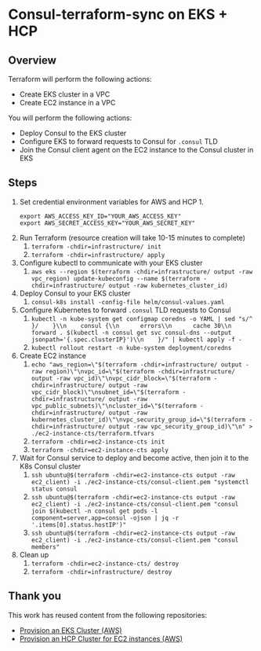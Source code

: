 # Consul-terraform-sync on EKS + HCP

## Overview

Terraform will perform the following actions:
- Create EKS cluster in a VPC
- Create EC2 instance in a VPC

You will perform the following actions:
- Deploy Consul to the EKS cluster
- Configure EKS to forward requests to Consul for `.consul` TLD
- Join the Consul client agent on the EC2 instance to the Consul cluster in EKS

## Steps

1. Set credential environment variables for AWS and HCP
    1. 
    ```shell
    export AWS_ACCESS_KEY_ID="YOUR_AWS_ACCESS_KEY"
    export AWS_SECRET_ACCESS_KEY="YOUR_AWS_SECRET_KEY"
    ```
2. Run Terraform (resource creation will take 10-15 minutes to complete)
    1. `terraform -chdir=infrastructure/ init`
    2. `terraform -chdir=infrastructure/ apply`
3. Configure kubectl to communicate with your EKS cluster
    1. `aws eks --region $(terraform -chdir=infrastructure/ output -raw vpc_region) update-kubeconfig --name $(terraform -chdir=infrastructure/ output -raw kubernetes_cluster_id)`
4. Deploy Consul to your EKS cluster
    1. `consul-k8s install -config-file helm/consul-values.yaml`
5. Configure Kubernetes to forward `.consul` TLD requests to Consul
    1. `kubectl -n kube-system get configmap coredns -o YAML | sed "s/^    }/    }\\n    consul {\\n      errors\\n      cache 30\\n      forward . $(kubectl -n consul get svc consul-dns --output jsonpath='{.spec.clusterIP}')\\n    }/" | kubectl apply -f -`
    2. `kubectl rollout restart -n kube-system deployment/coredns`
6. Create EC2 instance
    1. `echo "aws_region=\"$(terraform -chdir=infrastructure/ output -raw region)\"\nvpc_id=\"$(terraform -chdir=infrastructure/ output -raw vpc_id)\"\nvpc_cidr_block=\"$(terraform -chdir=infrastructure/ output -raw vpc_cidr_block)\"\nsubnet_id=\"$(terraform -chdir=infrastructure/ output -raw vpc_public_subnets)\"\ncluster_id=\"$(terraform -chdir=infrastructure/ output -raw kubernetes_cluster_id)\"\nvpc_security_group_id=\"$(terraform -chdir=infrastructure/ output -raw vpc_security_group_id)\"\n" > ./ec2-instance-cts/terraform.tfvars`
    2. `terraform -chdir=ec2-instance-cts init`
    3. `terraform -chdir=ec2-instance-cts apply`
7. Wait for Consul service to deploy and become active, then join it to the K8s Consul cluster
    1. `ssh ubuntu@$(terraform -chdir=ec2-instance-cts output -raw ec2_client) -i ./ec2-instance-cts/consul-client.pem "systemctl status consul`
    2. `ssh ubuntu@$(terraform -chdir=ec2-instance-cts output -raw ec2_client) -i ./ec2-instance-cts/consul-client.pem "consul join $(kubectl -n consul get pods -l component=server,app=consul -ojson | jq -r '.items[0].status.hostIP')"`
    3. `ssh ubuntu@$(terraform -chdir=ec2-instance-cts output -raw ec2_client) -i ./ec2-instance-cts/consul-client.pem "consul members"`
8. Clean up
    1. `terraform -chdir=ec2-instance-cts/ destroy`
    2. `terraform -chdir=infrastructure/ destroy`

## Thank you

This work has reused content from the following repositories:

- [Provision an EKS Cluster (AWS)](https://github.com/hashicorp/learn-terraform-provision-eks-cluster)
- [Provision an HCP Cluster for EC2 instances (AWS)](https://github.com/hashicorp/learn-consul-terraform/tree/main/datacenter-deploy-ec2-hcp)
